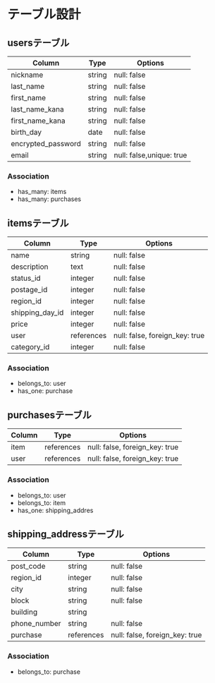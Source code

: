 # テーブル設計

## usersテーブル

| Column             | Type   | Options                  |
| ------------------ | ------ | ------------------------ |
| nickname           | string | null: false              |
| last_name          | string | null: false              |
| first_name         | string | null: false              |
| last_name_kana     | string | null: false              |
| first_name_kana    | string | null: false              |
| birth_day          | date   | null: false              |
| encrypted_password | string | null: false              |
| email              | string | null: false,unique: true |

### Association
- has_many: items
- has_many: purchases

## itemsテーブル

| Column           | Type       | Options                        |
| ---------------- | ---------- | ------------------------------ |
| name             | string     | null: false                    |
| description      | text       | null: false                    |
| status_id        | integer    | null: false                    |
| postage_id       | integer    | null: false                    |
| region_id        | integer    | null: false                    |
| shipping_day_id  | integer    | null: false                    |
| price            | integer    | null: false                    |
| user             | references | null: false, foreign_key: true |
| category_id      | integer    | null: false                    |

### Association
- belongs_to: user
- has_one: purchase

## purchasesテーブル
| Column | Type       | Options                      |
| ---- | ---------- | ------------------------------ |
| item | references | null: false, foreign_key: true |
| user | references | null: false, foreign_key: true |

### Association
- belongs_to: user
- belongs_to: item
- has_one: shipping_addres

## shipping_addressテーブル

| Column       | Type       | Options                        |
| ------------ | ---------- | ------------------------------ |
| post_code    | string     | null: false                    |
| region_id    | integer    | null: false                    |
| city         | string     | null: false                    |
| block        | string     | null: false                    |
| building     | string     |                                |
| phone_number | string     | null: false                    |
| purchase     | references | null: false, foreign_key: true |

### Association
- belongs_to: purchase


